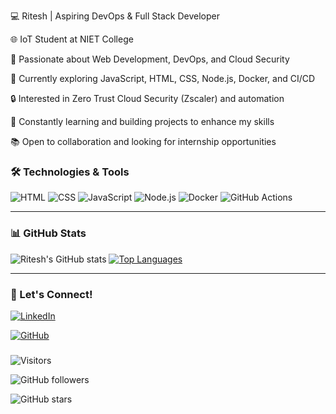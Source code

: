 💻 Ritesh | Aspiring DevOps & Full Stack Developer

🌐 IoT Student at NIET College       

🚀 Passionate about Web Development, DevOps, and Cloud Security    

🔧 Currently exploring JavaScript, HTML, CSS, Node.js, Docker, and CI/CD    

🔒 Interested in Zero Trust Cloud Security (Zscaler) and automation  

🌱 Constantly learning and building projects to enhance my skills    

📚 Open to collaboration and looking for internship opportunities  





### 🛠️ Technologies & Tools
![HTML](https://img.shields.io/badge/HTML-E34F26?style=flat&logo=html5&logoColor=white)
![CSS](https://img.shields.io/badge/CSS-1572B6?style=flat&logo=css3&logoColor=white)
![JavaScript](https://img.shields.io/badge/JavaScript-F7DF1E?style=flat&logo=javascript&logoColor=black)
![Node.js](https://img.shields.io/badge/Node.js-339933?style=flat&logo=node.js&logoColor=white)
![Docker](https://img.shields.io/badge/Docker-2496ED?style=flat&logo=docker&logoColor=white)
![GitHub Actions](https://img.shields.io/badge/GitHub_Actions-2088FF?style=flat&logo=github-actions&logoColor=white)

---

### 📊 GitHub Stats
![Ritesh's GitHub stats](https://github-readme-stats.vercel.app/api?username=ritesh-developer&show_icons=true&theme=radical)
[![Top Languages](https://github-readme-stats.vercel.app/api/top-langs/?username=ritesh-developer&layout=compact&theme=radical)](https://github.com/ritesh-developer)

---

### 🔗 Let's Connect!
[![LinkedIn](https://img.shields.io/badge/LinkedIn-0A66C2?style=flat&logo=linkedin&logoColor=white)](https://www.linkedin.com/in/ritesh8/)

[![GitHub](https://img.shields.io/badge/GitHub-171515?style=flat&logo=github&logoColor=white)](https://github.com/ritesh-developer)


###

![Visitors](https://komarev.com/ghpvc/?username=ritesh-developer&color=blue)


![GitHub followers](https://img.shields.io/github/followers/ritesh-developer?style=social)

![GitHub stars](https://img.shields.io/github/stars/ritesh-developer?style=social)





<!---
ritesh-developer/ritesh-developer is a ✨ special ✨ repository because its `README.md` (this file) appears on your GitHub profile.
You can click the Preview link to take a look at your changes.
--->
